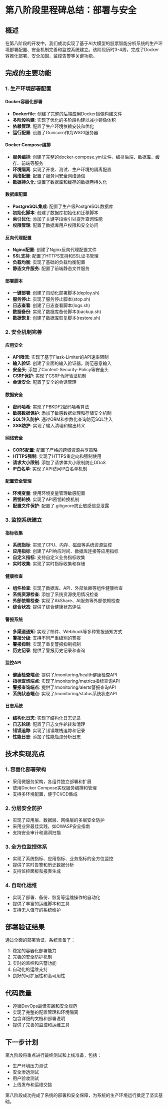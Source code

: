 # 第八阶段里程碑总结：部署与安全

## 概述
在第八阶段的开发中，我们成功实现了基于AI大模型的股票智能分析系统的生产环境部署配置、安全机制完善和监控系统建立。该阶段历时3-4周，完成了Docker容器化部署、安全加固、监控告警等关键功能。

## 完成的主要功能

### 1. 生产环境部署配置

#### Docker容器化部署
- **Dockerfile**: 创建了完整的后端应用Docker镜像构建文件
- **多阶段构建**: 实现了优化的多阶段构建以减小镜像体积
- **依赖管理**: 配置了生产环境依赖安装和优化
- **运行配置**: 设置了Gunicorn作为WSGI服务器

#### Docker Compose编排
- **服务编排**: 创建了完整的docker-compose.yml文件，编排后端、数据库、缓存、前端等服务
- **环境隔离**: 实现了开发、测试、生产环境的隔离配置
- **网络配置**: 配置了服务间安全网络通信
- **数据持久化**: 设置了数据库和缓存的数据卷持久化

#### 数据库配置
- **PostgreSQL集成**: 配置了生产级PostgreSQL数据库
- **初始化脚本**: 创建了数据库初始化和迁移脚本
- **索引优化**: 添加了关键字段索引以提升查询性能
- **权限管理**: 配置了数据库用户权限和安全访问

#### 反向代理配置
- **Nginx配置**: 创建了Nginx反向代理配置文件
- **SSL支持**: 配置了HTTPS支持和SSL证书管理
- **负载均衡**: 实现了基础的负载均衡配置
- **静态文件服务**: 配置了前端静态文件服务

#### 部署脚本
- **一键部署**: 创建了自动化部署脚本(deploy.sh)
- **服务停止**: 实现了服务停止脚本(stop.sh)
- **日志查看**: 创建了日志查看脚本(logs.sh)
- **数据备份**: 实现了数据库备份脚本(backup.sh)
- **数据恢复**: 创建了数据库恢复脚本(restore.sh)

### 2. 安全机制完善

#### 应用安全
- **API限流**: 实现了基于Flask-Limiter的API速率限制
- **输入验证**: 创建了全面的输入验证器，防范恶意输入
- **安全头**: 添加了Content-Security-Policy等安全头
- **CSRF保护**: 实现了CSRF令牌验证机制
- **会话安全**: 配置了安全的会话管理

#### 数据安全
- **密码哈希**: 实现了PBKDF2密码哈希算法
- **敏感数据保护**: 添加了敏感数据处理和存储安全机制
- **SQL注入防护**: 通过ORM和参数化查询防范SQL注入
- **XSS防护**: 实现了输入清理和输出转义

#### 网络安全
- **CORS配置**: 配置了严格的跨域资源共享策略
- **HTTPS强制**: 实现了HTTPS重定向和强制使用
- **请求大小限制**: 添加了请求体大小限制防止DDoS
- **IP白名单**: 实现了API访问IP白名单机制

#### 配置安全管理
- **环境变量**: 使用环境变量管理敏感配置
- **密钥轮换**: 实现了API密钥轮换机制
- **配置文件保护**: 配置了.gitignore防止敏感信息泄露

### 3. 监控系统建立

#### 指标收集
- **系统指标**: 实现了CPU、内存、磁盘等系统资源监控
- **应用指标**: 创建了API响应时间、数据库连接等应用指标
- **自定义指标**: 支持自定义业务指标收集
- **实时收集**: 实现了实时指标收集和存储

#### 健康检查
- **组件检查**: 实现了数据库、API、外部依赖等组件健康检查
- **系统资源检查**: 添加了系统资源使用情况检查
- **外部依赖检查**: 实现了AkShare、AI服务等外部依赖检查
- **综合状态**: 提供了综合健康状态评估

#### 警报系统
- **多渠道通知**: 实现了邮件、Webhook等多种警报通知方式
- **警报分级**: 支持不同严重级别的警报
- **警报抑制**: 实现了重复警报抑制机制
- **历史记录**: 提供了警报历史记录和查询

#### 监控API
- **健康检查端点**: 提供了/monitoring/health健康检查API
- **指标查询端点**: 实现了/monitoring/metrics指标查询API
- **警报查询端点**: 提供了/monitoring/alerts警报查询API
- **系统状态端点**: 实现了/monitoring/status系统状态API

#### 日志系统
- **结构化日志**: 实现了结构化日志记录
- **日志轮转**: 配置了日志文件轮转和清理
- **错误追踪**: 实现了错误堆栈追踪和记录
- **性能日志**: 添加了性能瓶颈分析日志

## 技术实现亮点

### 1. 容器化部署架构
- 采用微服务架构，各组件独立部署和扩展
- 使用Docker Compose实现服务编排和管理
- 支持多环境配置，便于CI/CD集成

### 2. 分层安全防护
- 实现了应用层、数据层、网络层的多层安全防护
- 采用业界最佳实践，如OWASP安全指南
- 支持安全审计和漏洞扫描

### 3. 全方位监控体系
- 实现了系统指标、应用指标、业务指标的全方位监控
- 提供了实时告警和历史数据分析
- 支持监控面板和报表生成

### 4. 自动化运维
- 实现了部署、备份、恢复等运维操作的自动化
- 提供了丰富的运维脚本和工具
- 支持无人值守的系统维护

## 部署验证结果

通过全面的部署验证，系统具备了：
1. 稳定的容器化部署能力
2. 完善的安全防护机制
3. 实时的监控和告警功能
4. 自动化的运维支持
5. 良好的可扩展性和高可用性

## 代码质量
- 遵循DevOps最佳实践和安全规范
- 实现了完整的配置管理和环境隔离
- 包含详细的文档和部署说明
- 提供了完善的监控和运维工具

## 下一步计划

第九阶段将重点进行最终测试和上线准备，包括：
- 生产环境压力测试
- 安全渗透测试
- 用户验收测试
- 上线发布和运维交接

第八阶段成功完成了系统的部署和安全保障，为系统的生产环境运行奠定了坚实基础。